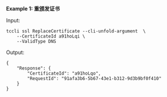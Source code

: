 **Example 1: 重颁发证书**



Input: 

```
tccli ssl ReplaceCertificate --cli-unfold-argument  \
    --CertificateId a91hoLqi \
    --ValidType DNS
```

Output: 
```
{
    "Response": {
        "CertificateId": "a91hoLqo",
        "RequestId": "91afa3b6-5b67-43e1-b312-9d3b9bf0f410"
    }
}
```

